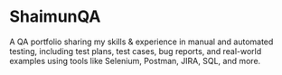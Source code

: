 # ShaimunQA
A QA portfolio sharing my skills &amp; experience in manual and automated testing, including test plans, test cases, bug reports, and real-world examples using tools like Selenium, Postman, JIRA, SQL, and more.
